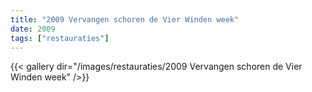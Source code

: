 ```yaml
---
title: "2009 Vervangen schoren de Vier Winden week"
date: 2009
tags: ["restauraties"]
---
```


{{< gallery dir="/images/restauraties/2009 Vervangen schoren de Vier Winden week" />}}

